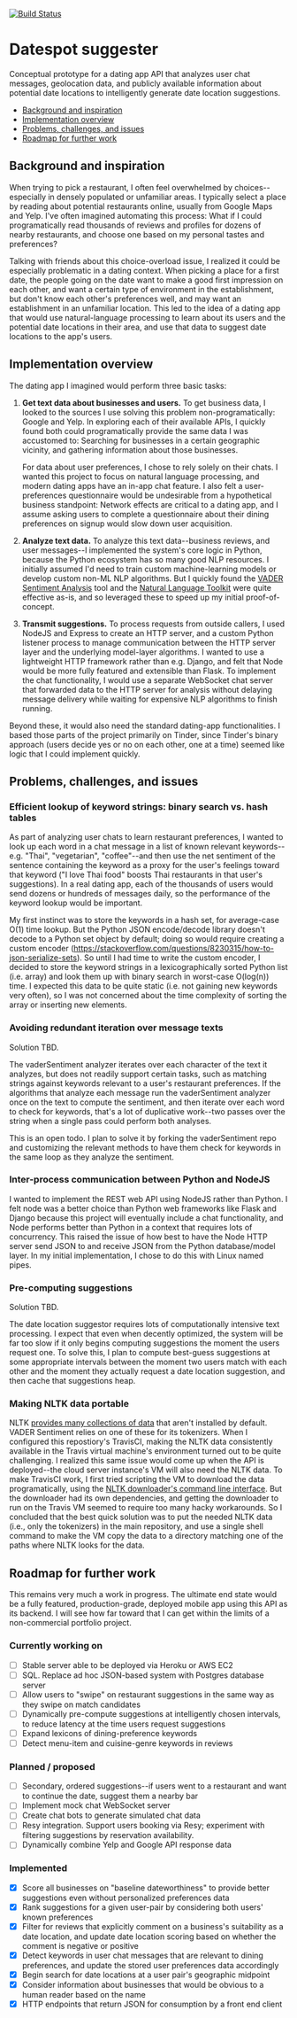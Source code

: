 [![Build Status](https://travis-ci.com/B-T-D/datespot.svg?branch=main)](https://travis-ci.com/B-T-D/datespot)

# Datespot suggester
Conceptual prototype for a dating app API that analyzes user chat messages, geolocation data, and publicly available information about potential date locations to intelligently generate date location suggestions.

- [Background and inspiration](#background-and-inspiration)
- [Implementation overview](#implementation-overview)
- [Problems, challenges, and issues](#problems-challenges-and-issues)
- [Roadmap for further work](#roadmap-for-further-work)

## Background and inspiration
When trying to pick a restaurant, I often feel overwhelmed by choices--especially in densely populated or unfamiliar areas. I typically select a place by reading about potential restaurants online, usually from Google Maps and Yelp. I've often imagined automating this process: What if I could programatically read thousands of reviews and profiles for dozens of nearby restaurants, and choose one based on my personal tastes and preferences?

Talking with friends about this choice-overload issue, I realized it could be especially problematic in a dating context. When picking a place for a first date, the people going on the date want to make a good first impression on each other, and want a certain type of environment in the establishment, but don't know each other's preferences well, and may want an establishment in an unfamiliar location. This led to the idea of a dating app that would use natural-language processing to learn about its users and the potential date locations in their area, and use that data to suggest date locations to the app's users.

## Implementation overview
The dating app I imagined would perform three basic tasks:

1. **Get text data about businesses and users.** To get business data, I looked to the sources I use solving this problem non-programatically: Google and Yelp. In exploring each of their available APIs, I quickly found both could programatically provide the same data I was accustomed to: Searching for businesses in a certain geographic vicinity, and gathering information about those businesses.

    For data about user preferences, I chose to rely solely on their chats. I wanted this project to focus on natural language processing, and modern dating apps   have an in-app chat feature. I also felt a user-preferences questionnaire would be undesirable from a hypothetical business standpoint: Network effects are critical to a dating app, and I assume asking users to complete a questionnaire about their dining preferences on signup would slow down user acquisition.

2. **Analyze text data.** To analyze this text data--business reviews, and user messages--I implemented the system's core logic in Python, because the Python ecosystem has so many good NLP resources. I initially assumed I'd need to train custom machine-learning models or develop custom non-ML NLP algorithms. But I quickly found the [VADER Sentiment Analysis](https://github.com/cjhutto/vaderSentiment) tool and the [Natural Language Toolkit](https://www.nltk.org/) were quite effective as-is, and so leveraged these to speed up my initial proof-of-concept.

3. **Transmit suggestions.** To process requests from outside callers, I used NodeJS and Express to create an HTTP server, and a custom Python listener process to manage communication between the HTTP server layer and the underlying model-layer algorithms. I wanted to use a lightweight HTTP framework rather than e.g. Django, and felt that Node would be more fully featured and extensible than Flask. To implement the chat functionality, I would use a separate WebSocket chat server that forwarded data to the HTTP server for analysis without delaying message delivery while waiting for expensive NLP algorithms to finish running.

Beyond these, it would also need the standard dating-app functionalities. I based those parts of the project primarily on Tinder, since Tinder's binary approach (users decide yes or no on each other, one at a time) seemed like logic that I could implement quickly. 

## Problems, challenges, and issues
  
### Efficient lookup of keyword strings: binary search vs. hash tables
  As part of analyzing user chats to learn restaurant preferences, I wanted to look up each word in a chat message in a list of known relevant keywords--e.g. "Thai", "vegetarian", "coffee"--and then use the net sentiment of the sentence containing the keyword as a proxy for the user's feelings toward that keyword ("I love Thai food" boosts Thai restaurants in that user's suggestions). In a real dating app, each of the thousands of users would send dozens or hundreds of messages daily, so the performance of the keyword lookup would be important. 
  
  My first instinct was to store the keywords in a hash set, for average-case O(1) time lookup. But the Python JSON encode/decode library doesn't decode to a Python set object by default; doing so would require creating a custom encoder (https://stackoverflow.com/questions/8230315/how-to-json-serialize-sets). So until I had time to write the custom encoder, I decided to store the keyword strings in a lexicographically sorted Python list (i.e. array) and look them up with binary search in worst-case O(log(n)) time. I expected this data to be quite static (i.e. not gaining new keywords very often), so I was not concerned about the time complexity of sorting the array or inserting new elements.

### Avoiding redundant iteration over message texts
  Solution TBD.
  
  The vaderSentiment analyzer iterates over each character of the text it analyzes, but does not readily support certain tasks, such as matching strings against keywords relevant to a user's restaurant preferences. If the algorithms that analyze each message run the vaderSentiment analyzer once on the text to compute the sentiment, and then iterate over each word to check for keywords, that's a lot of duplicative work--two passes over the string when a single pass could perform both analyses.
  
  This is an open todo. I plan to solve it by forking the vaderSentiment repo and customizing the relevant methods to have them check for keywords in the same loop as they analyze the sentiment.

### Inter-process communication between Python and NodeJS
  I wanted to implement the REST web API using NodeJS rather than Python. I felt node was a better choice than Python web frameworks like Flask and Django because this project will eventually include a chat functionality, and Node performs better than Python in a context that requires lots of concurrency. 
  This raised the issue of how best to have the Node HTTP server send JSON to and receive JSON from the Python database/model layer. In my initial implementation, I chose to do this with Linux named pipes.

### Pre-computing suggestions
  Solution TBD. 
  
  The date location suggestor requires lots of computationally intensive text processing. I expect that even when decently optimized, the system will be far too slow if it only begins computing suggestions the moment the users request one. To solve this, I plan to compute best-guess suggestions at some appropriate intervals between the moment two users match with each other and the moment they actually request a date location suggestion, and then cache that suggestions heap.
  
### Making NLTK data portable
  NLTK [provides many collections of data](https://www.nltk.org/data.html) that aren't installed by default. VADER Sentiment relies on one of these for its tokenizers. When I configured this repostiory's TravisCI, making the NLTK data consistently available in the Travis virtual machine's environment turned out to be quite challenging. I realized this same issue would come up when the API is deployed--the cloud server instance's VM will also need the NLTK data. To make TravisCI work, I first tried scripting the VM to download the data programatically, using the [NLTK downloader's command line interface](https://www.nltk.org/data.html#command-line-installation). But the downloader had its own dependencies, and getting the downloader to run on the Travis VM seemed to require too many hacky workarounds. So I concluded that the best quick solution was to put the needed NLTK data (i.e., only the tokenizers) in the main repository, and use a single shell command to make the VM copy the data to a directory matching one of the paths where NLTK looks for the data.

## Roadmap for further work
This remains very much a work in progress. The ultimate end state would be a fully featured, production-grade, deployed mobile app using this API as its backend. I will see how far toward that I can get within the limits of a non-commercial portfolio project.

### Currently working on
- [ ] Stable server able to be deployed via Heroku or AWS EC2
- [ ] SQL. Replace ad hoc JSON-based system with Postgres database server
- [ ] Allow users to "swipe" on restaurant suggestions in the same way as they swipe on match candidates
- [ ] Dynamically pre-compute suggestions at intelligently chosen intervals, to reduce latency at the time users request suggestions
- [ ] Expand lexicons of dining-preference keywords
- [ ] Detect menu-item and cuisine-genre keywords in reviews

### Planned / proposed
- [ ] Secondary, ordered suggestions--if users went to a restaurant and want to continue the date, suggest them a nearby bar
- [ ] Implement mock chat WebSocket server
- [ ] Create chat bots to generate simulated chat data
- [ ] Resy integration. Support users booking via Resy; experiment with filtering suggestions by
reservation availability.
- [ ] Dynamically combine Yelp and Google API response data

### Implemented
- [X] Score all businesses on "baseline dateworthiness" to provide better suggestions even without personalized preferences data
- [X] Rank suggestions for a given user-pair by considering both users' known preferences
- [X] Filter for reviews that explicitly comment on a business's suitability as a date location, and update date location scoring based on whether the comment is negative or positive
- [X] Detect keywords in user chat messages that are relevant to dining preferences, and update the stored user preferences data accordingly
- [X] Begin search for date locations at a user pair's geographic midpoint
- [X] Consider information about businesses that would be obvious to a human reader based on the name
- [X] HTTP endpoints that return JSON for consumption by a front end client
